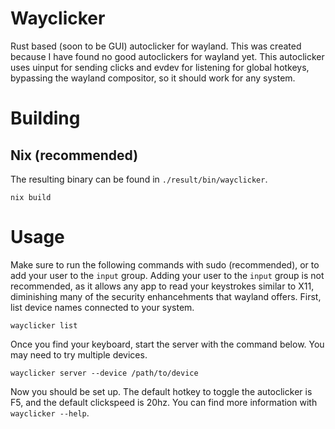 # Wayclicker
Rust based (soon to be GUI) autoclicker for wayland. This was created because I have found no good autoclickers for wayland yet. This autoclicker uses uinput for sending clicks and evdev for listening for global hotkeys, bypassing the wayland compositor, so it should work for any system.

# Building
## Nix (recommended)
The resulting binary can be found in `./result/bin/wayclicker`.
```
nix build
```

# Usage
Make sure to run the following commands with sudo (recommended), or to add your user to the `input` group.
Adding your user to the `input` group is not recommended, as it allows any app to read your keystrokes similar to X11, diminishing many of the security enhancehments that wayland offers.
First, list device names connected to your system.
```
wayclicker list
```
Once you find your keyboard, start the server with the command below. You may need to try multiple devices.
```
wayclicker server --device /path/to/device
```
Now you should be set up. The default hotkey to toggle the autoclicker is F5, and the default clickspeed is 20hz. You can find more information with `wayclicker --help`.

